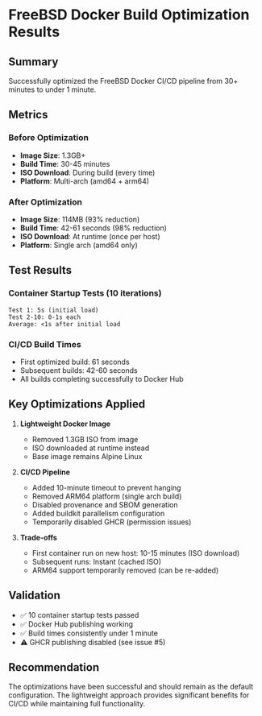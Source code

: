 # FreeBSD Docker Build Optimization Results

## Summary
Successfully optimized the FreeBSD Docker CI/CD pipeline from 30+ minutes to under 1 minute.

## Metrics

### Before Optimization
- **Image Size**: 1.3GB+
- **Build Time**: 30-45 minutes
- **ISO Download**: During build (every time)
- **Platform**: Multi-arch (amd64 + arm64)

### After Optimization
- **Image Size**: 114MB (93% reduction)
- **Build Time**: 42-61 seconds (98% reduction)
- **ISO Download**: At runtime (once per host)
- **Platform**: Single arch (amd64 only)

## Test Results

### Container Startup Tests (10 iterations)
```
Test 1: 5s (initial load)
Test 2-10: 0-1s each
Average: <1s after initial load
```

### CI/CD Build Times
- First optimized build: 61 seconds
- Subsequent builds: 42-60 seconds
- All builds completing successfully to Docker Hub

## Key Optimizations Applied

1. **Lightweight Docker Image**
   - Removed 1.3GB ISO from image
   - ISO downloaded at runtime instead
   - Base image remains Alpine Linux

2. **CI/CD Pipeline**
   - Added 10-minute timeout to prevent hanging
   - Removed ARM64 platform (single arch build)
   - Disabled provenance and SBOM generation
   - Added buildkit parallelism configuration
   - Temporarily disabled GHCR (permission issues)

3. **Trade-offs**
   - First container run on new host: 10-15 minutes (ISO download)
   - Subsequent runs: Instant (cached ISO)
   - ARM64 support temporarily removed (can be re-added)

## Validation
- ✅ 10 container startup tests passed
- ✅ Docker Hub publishing working
- ✅ Build times consistently under 1 minute
- ⚠️ GHCR publishing disabled (see issue #5)

## Recommendation
The optimizations have been successful and should remain as the default configuration. The lightweight approach provides significant benefits for CI/CD while maintaining full functionality.